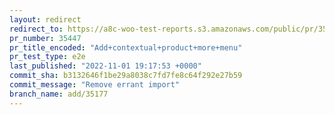 ```yaml
---
layout: redirect
redirect_to: https://a8c-woo-test-reports.s3.amazonaws.com/public/pr/35447/e2e/index.html
pr_number: 35447
pr_title_encoded: "Add+contextual+product+more+menu"
pr_test_type: e2e
last_published: "2022-11-01 19:17:53 +0000"
commit_sha: b3132646f1be29a8038c7fd7fe8c64f292e27b59
commit_message: "Remove errant import"
branch_name: add/35177
---
```

